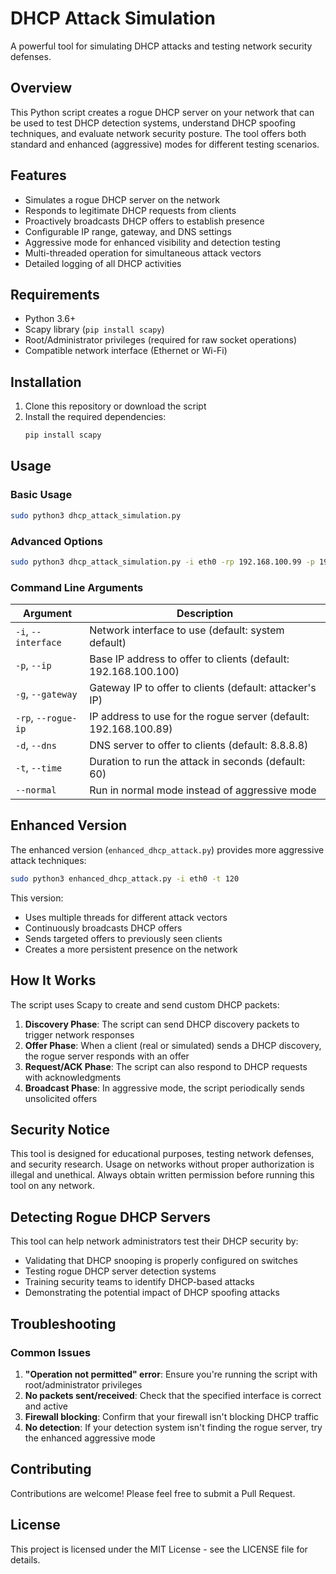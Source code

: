 # DHCP Attack Simulation

A powerful tool for simulating DHCP attacks and testing network security defenses.

## Overview

This Python script creates a rogue DHCP server on your network that can be used to test DHCP detection systems, understand DHCP spoofing techniques, and evaluate network security posture. The tool offers both standard and enhanced (aggressive) modes for different testing scenarios.

## Features

- Simulates a rogue DHCP server on the network
- Responds to legitimate DHCP requests from clients
- Proactively broadcasts DHCP offers to establish presence
- Configurable IP range, gateway, and DNS settings
- Aggressive mode for enhanced visibility and detection testing
- Multi-threaded operation for simultaneous attack vectors
- Detailed logging of all DHCP activities

## Requirements

- Python 3.6+
- Scapy library (`pip install scapy`)
- Root/Administrator privileges (required for raw socket operations)
- Compatible network interface (Ethernet or Wi-Fi)

## Installation

1. Clone this repository or download the script
2. Install the required dependencies:
   ```bash
   pip install scapy
   ```

## Usage

### Basic Usage

```bash
sudo python3 dhcp_attack_simulation.py
```

### Advanced Options

```bash
sudo python3 dhcp_attack_simulation.py -i eth0 -rp 192.168.100.99 -p 192.168.10.100 -g 192.168.10.1 -d 8.8.8.8 -t 120
```

### Command Line Arguments

| Argument | Description |
|----------|-------------|
| `-i`, `--interface` | Network interface to use (default: system default) |
| `-p`, `--ip` | Base IP address to offer to clients (default: 192.168.100.100) |
| `-g`, `--gateway` | Gateway IP to offer to clients (default: attacker's IP) |
| `-rp`, `--rogue-ip` | IP address to use for the rogue server (default: 192.168.100.89) |
| `-d`, `--dns` | DNS server to offer to clients (default: 8.8.8.8) |
| `-t`, `--time` | Duration to run the attack in seconds (default: 60) |
| `--normal` | Run in normal mode instead of aggressive mode |

## Enhanced Version

The enhanced version (`enhanced_dhcp_attack.py`) provides more aggressive attack techniques:

```bash
sudo python3 enhanced_dhcp_attack.py -i eth0 -t 120
```

This version:
- Uses multiple threads for different attack vectors
- Continuously broadcasts DHCP offers
- Sends targeted offers to previously seen clients
- Creates a more persistent presence on the network

## How It Works

The script uses Scapy to create and send custom DHCP packets:

1. **Discovery Phase**: The script can send DHCP discovery packets to trigger network responses
2. **Offer Phase**: When a client (real or simulated) sends a DHCP discovery, the rogue server responds with an offer
3. **Request/ACK Phase**: The script can also respond to DHCP requests with acknowledgments
4. **Broadcast Phase**: In aggressive mode, the script periodically sends unsolicited offers

## Security Notice

This tool is designed for educational purposes, testing network defenses, and security research. Usage on networks without proper authorization is illegal and unethical. Always obtain written permission before running this tool on any network.

## Detecting Rogue DHCP Servers

This tool can help network administrators test their DHCP security by:

- Validating that DHCP snooping is properly configured on switches
- Testing rogue DHCP server detection systems
- Training security teams to identify DHCP-based attacks
- Demonstrating the potential impact of DHCP spoofing attacks

## Troubleshooting

### Common Issues

1. **"Operation not permitted" error**: Ensure you're running the script with root/administrator privileges
2. **No packets sent/received**: Check that the specified interface is correct and active
3. **Firewall blocking**: Confirm that your firewall isn't blocking DHCP traffic
4. **No detection**: If your detection system isn't finding the rogue server, try the enhanced aggressive mode

## Contributing

Contributions are welcome! Please feel free to submit a Pull Request.

## License

This project is licensed under the MIT License - see the LICENSE file for details.